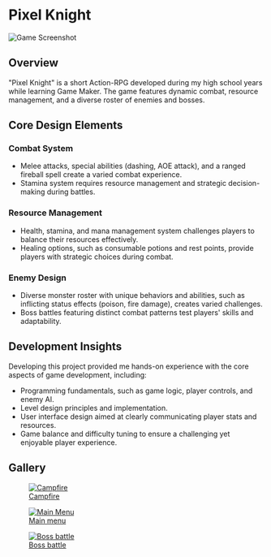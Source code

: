 <div class="page-content">
    
# Pixel Knight



<img src="https://danielnoam.github.io/portfolio/assets/pixel-knight/fireplace.gif" alt="Game Screenshot">



<div class="project-card">
    
## Overview
"Pixel Knight" is a short Action-RPG developed during my high school years while learning Game Maker. The game features dynamic combat, resource management, and a diverse roster of enemies and bosses.
</div>

<div class="project-card">
    
## Core Design Elements
### Combat System
- Melee attacks, special abilities (dashing, AOE attack), and a ranged fireball spell create a varied combat experience.
- Stamina system requires resource management and strategic decision-making during battles.
### Resource Management
- Health, stamina, and mana management system challenges players to balance their resources effectively.
- Healing options, such as consumable potions and rest points, provide players with strategic choices during combat.
### Enemy Design
- Diverse monster roster with unique behaviors and abilities, such as inflicting status effects (poison, fire damage), creates varied challenges.
- Boss battles featuring distinct combat patterns test players' skills and adaptability.
</div>

<div class="project-card">
    
## Development Insights
Developing this project provided me hands-on experience with the core aspects of game development, including:
- Programming fundamentals, such as game logic, player controls, and enemy AI.
- Level design principles and implementation.
- User interface design aimed at clearly communicating player stats and resources.
- Game balance and difficulty tuning to ensure a challenging yet enjoyable player experience.
</div>

<div class="project-card">
    
## Gallery
<div class="image-gallery">
    <figure>
        <a href="https://danielnoam.github.io/portfolio/assets/pixel-knight/gameplay1.png" target="_blank">
            <img src="https://danielnoam.github.io/portfolio/assets/pixel-knight/gameplay1.png" alt="Campfire">
            <figcaption>Campfire</figcaption>
        </a>
    </figure>
    <figure>
        <a href="https://danielnoam.github.io/portfolio/assets/pixel-knight/gameplay2.png" target="_blank">
            <img src="https://danielnoam.github.io/portfolio/assets/pixel-knight/gameplay2.png" alt="Main Menu">
            <figcaption>Main menu</figcaption>
        </a>
    </figure>
    <figure>
        <a href="https://danielnoam.github.io/portfolio/assets/pixel-knight/main.png" target="_blank">
            <img src="https://danielnoam.github.io/portfolio/assets/pixel-knight/main.png" alt="Boss battle">
            <figcaption>Boss battle</figcaption>
        </a>
    </figure>
</div>
</div>
</div>

